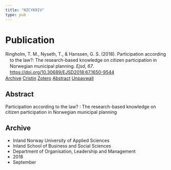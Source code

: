 ```yaml
---
title: "NZCYK9IV"
type: pub
---
```

<h1>Publication</h1>
<article id="csl-bib-container-NZCYK9IV" class="csl-bib-container">
  <div class="csl-bib-body" style="line-height: 1.35; padding-left: 1em; text-indent:-1em;">
  <div class="csl-entry">Ringholm, T. M., Nyseth, T., &amp; Hanssen, G. S. (2018). Participation according to the law?: The research-based knowledge on citizen participation in Norwegian municipal planning. <i>Ejsd</i>, <i>67</i>. <a href="https://doi.org/10.30689/EJSD2018:67.1650-9544">https://doi.org/10.30689/EJSD2018:67.1650-9544</a></div>
</div>
  <div class="csl-bib-buttons">
    <a href="#taxonomy-article-NZCYK9IV" class="csl-bib-button">Archive</a>
    <a href="https://app.cristin.no/results/show.jsf?id=1606257" alt="Cristin URL" class="csl-bib-button">Cristin</a>
    <a href="http://zotero.org/groups/5402882/items/NZCYK9IV" alt="Zotero URL" class="csl-bib-button">Zotero</a>
    <a href="#abstract-article-NZCYK9IV" class="csl-bib-button">Abstract</a>
    <a href="http://norden.diva-portal.org/smash/get/diva2:1239114/FULLTEXT01" class="csl-bib-button">Unpaywall</a>
  </div>
  <div id="csl-bib-meta-container-NZCYK9IV"></div>
</article>
<div id="csl-bib-meta-NZCYK9IV" class="csl-bib-meta">
  <article id="abstract-article-NZCYK9IV" class="abstract-article">
    <h1>Abstract</h1>
    Participation according to the law? : The research-based knowledge on citizen participation in Norwegian municipal planning
  </article>
  <article id="taxonomy-article-NZCYK9IV" class="taxonomy-article">
    <h1>Archive</h1>
    <ul>
      <li>Inland Norway University of Applied Sciences</li>
      <li>Inland School of Business and Social Sciences</li>
      <li>Department of Organisation, Leadership and Management</li>
      <li>2018</li>
      <li>September</li>
    </ul>
  </article>
</div>
